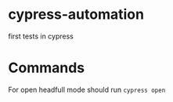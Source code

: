 # cypress-automation
first tests in cypress 


# Commands 
For open headfull mode should run `cypress open`
